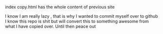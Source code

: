 index copy.html has the whole content of previous site

I know I am really lazy , that is why I wanted to commit myself over to github I know this repo is shit but will convert this to something awesome from what I have copied over. Until then peace out